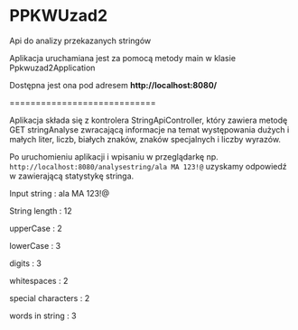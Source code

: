 # PPKWUzad2
Api do analizy przekazanych stringów

Aplikacja uruchamiana jest za pomocą metody main w klasie Ppkwuzad2Application

Dostępna jest ona pod adresem **http://localhost:8080/**

============================

Aplikacja składa się z kontrolera StringApiController, który zawiera metodę GET stringAnalyse zwracającą informacje na 
temat występowania dużych i małych liter, liczb, białych znaków, znaków specjalnych i liczby wyrazów.

Po uruchomieniu aplikacji i wpisaniu w przeglądarkę np. `http://localhost:8080/analysestring/ala MA 123!@` uzyskamy 
odpowiedź w zawierającą statystykę stringa.



Input string : ala MA 123!@ </br>

String length : 12

upperCase : 2

lowerCase : 3 

digits : 3 

whitespaces : 2 

special characters : 2

words in string : 3


